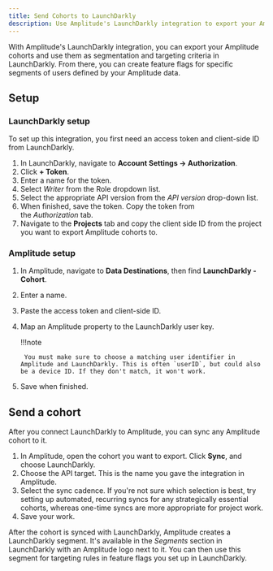 ```yaml
---
title: Send Cohorts to LaunchDarkly
description: Use Amplitude's LaunchDarkly integration to export your Amplitude cohorts and use them as segmentation and targeting criteria in LaunchDarkly. From there, you can create feature flags for specific segments of users defined by your Amplitude data.
---
```


With Amplitude's LaunchDarkly integration, you can export your Amplitude cohorts and use them as segmentation and targeting criteria in LaunchDarkly. From there, you can create feature flags for specific segments of users defined by your Amplitude data.

## Setup

### LaunchDarkly setup

To set up this integration, you first need an access token and client-side ID from LaunchDarkly.

1. In LaunchDarkly, navigate to **Account Settings → Authorization**. 
2. Click **+ Token**.
3. Enter a name for the token.
4. Select *Writer* from the Role dropdown list. 
5. Select the appropriate API version from the *API version* drop-down list.
6. When finished, save the token. Copy the token from the *Authorization* tab.
7. Navigate to the **Projects** tab and copy the client side ID from the project you want to export Amplitude cohorts to.

### Amplitude setup

1. In Amplitude, navigate to **Data Destinations**, then find **LaunchDarkly - Cohort**.
2. Enter a name. 
3. Paste the access token and client-side ID. 
4. Map an Amplitude property to the LaunchDarkly user key.

    !!!note

        You must make sure to choose a matching user identifier in Amplitude and LaunchDarkly. This is often `userID`, but could also be a device ID. If they don't match, it won't work.

5. Save when finished. 

## Send a cohort

After you connect LaunchDarkly to Amplitude, you can sync any Amplitude cohort to it.

1. In Amplitude, open the cohort you want to export. Click **Sync**, and choose LaunchDarkly.
2. Choose the API target. This is the name you gave the integration in Amplitude.
3. Select the sync cadence. If you're not sure which selection is best, try setting up automated, recurring syncs for any strategically essential cohorts, whereas one-time syncs are more appropriate for project work.
4. Save your work.

After the cohort is synced with LaunchDarkly, Amplitude creates a LaunchDarkly segment. It's available in the *Segments* section in LaunchDarkly with an Amplitude logo next to it. You can then use this segment for targeting rules in feature flags you set up in LaunchDarkly.
